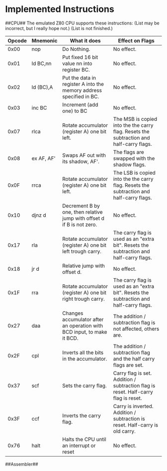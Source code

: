 Implemented Instructions
========================

##CPU##
The emulated Z80 CPU supports these instructions:
(List may be incorrect, but I really hope not.)
(List is not finished.)

|Opcode|Mnemonic  |What it does                                                          |Effect on Flags
|------|----------|----------------------------------------------------------------------|---------------------------------------------------------------------------------------
| 0x00 |nop       |Do Nothing.                                                           |No effect.
| 0x01 |ld BC,nn  |Put fixed 16 bit value nn into register BC.                           |No effect.
| 0x02 |ld (BC),A |Put the data in register A into the memory address specified in BC.   |No effect.
| 0x03 |inc BC    |Increment (add one) to BC                                             |No effect.
| 0x07 |rlca      |Rotate accumulator (register A) one bit left.                         |The MSB is copied into the the carry flag. Resets the subtraction and half-carry flags.
| 0x08 |ex AF, AF'|Swaps AF out with its shadow, AF'.                                    |The flags are swapped with the shadow flags.
| 0x0F |rrca      |Rotate accumulator (register A) one bit left.                         |The LSB is copied into the the carry flag. Resets the subtraction and half-carry flags.
| 0x10 |djnz d    |Decrement B by one, then relative jump with offset d if B is not zero.|No effect.
| 0x17 |rla       |Rotate accumulator (register A) one bit left trough carry.            |The carry flag is used as an "extra bit". Resets the subtraction and half-carry flags.
| 0x18 |jr d      |Relative jump with offset d.                                          |No effect.
| 0x1F |rra       |Rotate accumulator (register A) one bit right trough carry.           |The carry flag is used as an "extra bit". Resets the subtraction and half-carry flags.
| 0x27 |daa       |Changes accumulator after an operation with BCD input, to make it BCD.|The addition / subtraction flag is not affected, others are.
| 0x2F |cpl       |Inverts all the bits in the accumulator.                              |The addition / subtraction flag and the half carry flags are set.
| 0x37 |scf       |Sets the carry flag.                                                  |Carry flag is set. Addition / subtraction flag is reset. Half-carry flag is reset.
| 0x3F |ccf       |Inverts the carry flag.                                               |Carry is inverted. Addition / subtraction is reset. Half-carry is old carry.
| 0x76 |halt      |Halts the CPU until an interrupt or reset                             |No effect.

##Assembler##

